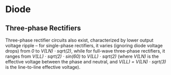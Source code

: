 <!--
SPDX-FileCopyrightText: Robert Ryszard Paciorek <rrp@opcode.eu.org>
SPDX-License-Identifier: MIT

AI tools (chat GPT) have been used for text translation and editing.
-->

# Diode

## Three-phase Rectifiers

Three-phase rectifier circuits also exist, characterized by lower output voltage ripple – for single-phase rectifiers, it varies (ignoring diode voltage drops) from *0* to *V(LN) · sqrt(2)*, while for full-wave three-phase rectifiers, it ranges from *V(LL) · sqrt(2) · sin(60)* to *V(LL) · sqrt(2)* (where *V(LN)* is the effective voltage between the phase and neutral, and *V(LL) = V(LN) · sqrt(3)* is the line-to-line effective voltage).
